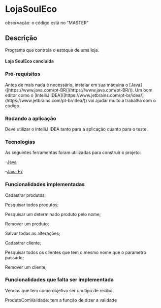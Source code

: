 # LojaSoulEco
observação: o código está no "MASTER"

## Descrição
<p aligh="center"> Programa que controla o estoque de uma loja. </p> 

<h4 aligh="center">
  Loja SoulEco concluida
</h4>

### Pré-requisitos

<p aligh="center"> Antes de mais nada é necessário, instalar em sua máquina o [Java]([https://www.java.com/pt-BR/](https://www.java.com/pt-BR/)). Um bom editor como o [IntelliJ IDEA]([https://www.jetbrains.com/pt-br/idea/](https://www.jetbrains.com/pt-br/idea/)) vai ajudar muito a trabalha com o código. </p>

### Rodando a aplicação 

 <p aligh="center">Deve utilizar o intelliJ IDEA tanto para a aplicação quanto para o teste. </p>

### Tecnologias


<p aligh="center"> As seguintes ferramentas foram utilizadas para construir o projeto: </p>

 -[Java]([https://www.java.com/pt-BR/](https://www.java.com/pt-BR/))
 
 -[Java Fx]([https://openjfx.io/](https://openjfx.io/))
 
 ### Funcionalidades implementadas
 <p aligh="center">Cadastrar produtos; </p>
 <p aligh="center">Pesquisar todos produtos; </p>
 <p aligh="center">Pesquisar um determinado produto pelo nome; </p>
  <p aligh="center">Remover um produto; </p>
 <p aligh="center">Salvar todas as alterações; </p>
 <p aligh="center">Cadastrar cliente; </p>
 <p aligh="center">Pesquisar todos os clientes que tem o mesmo nome que o parametro passado; </p>
 <p aligh="center">Remover um cliente; </p>
 
 ### Funcionalidades que falta ser implementada
<p aligh="center"> Vendas que tem como objetivo ser um tipo de recibo </p>
<p aligh="center"> ProdutoComValidade: tem a função de dizer a validade </p>

 
 
